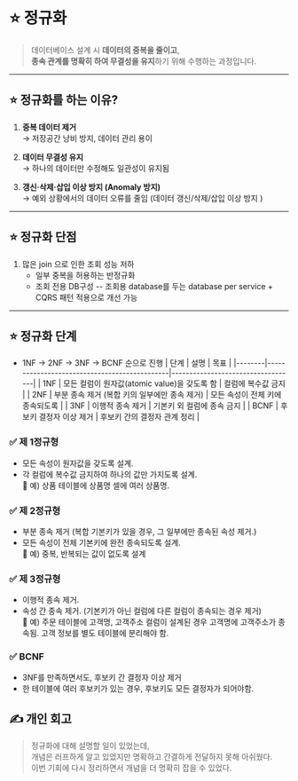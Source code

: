 
# ⭐️ 정규화  
> 데이터베이스 설계 시 **데이터의 중복을 줄이고**,  
> **종속 관계를 명확히 하여 무결성을 유지**하기 위해 수행하는 과정입니다.

---

## ⭐️ 정규화를 하는 이유?
1. **중복 데이터 제거**  
   → 저장공간 낭비 방지, 데이터 관리 용이

2. **데이터 무결성 유지**  
   → 하나의 데이터만 수정해도 일관성이 유지됨

3. **갱신·삭제·삽입 이상 방지 (Anomaly 방지)**  
   → 예외 상황에서의 데이터 오류를 줄임 (데이터 갱신/삭제/삽입 이상 방지 )

---

## ⭐️ 정규화 단점

1. 많은 join 으로 인한 조회 성능 저하  
   - 일부 중복을 허용하는 반정규화
   - 조회 전용 DB구성
     -- 조회용 database를 두는 database per service + CQRS 패턴 적용으로 개선 가능  

---

## ⭐️ 정규화 단계

- 1NF → 2NF → 3NF → BCNF 순으로 진행
| 단계   | 설명                                         | 목표                              |
|--------|----------------------------------------------|-----------------------------------|
| 1NF    | 모든 컬럼이 원자값(atomic value)을 갖도록 함  | 컬럼에 복수값 금지                |
| 2NF    | 부분 종속 제거 (복합 키의 일부에만 종속 제거) | 모든 속성이 전체 키에 종속되도록 |
| 3NF    | 이행적 종속 제거                             | 기본키 외 컬럼에 종속 금지       |
| BCNF   | 후보키 결정자 이상 제거                      | 후보키 간의 결정자 관계 정리     |

### ✅  제 1정규형  
- 모든 속성이 원자값을 갖도록 설계.  
- 각 컬럼에 복수값 금지하여 하나의 값만 가지도록 설계.  
📌 예) 상품 테이블에 상품명 셀에 여러 상품명.

### ✅  제 2정규형  
- 부분 종속 제거 (복합 기본키가 있을 경우, 그 일부에만 종속된 속성 제거.)  
- 모든 속성이 전체 기본키에 완전 종속되도록 설계.  
📌 예) 중복, 반복되는 값이 없도록 설계

### ✅  제 3정규형  
- 이행적 종속 제거.  
-  속성 간 종속 제거. (기본키가 아닌 컬럼에 다른 컬럼이 종속되는 경우 제거)  
📌 예) 주문 테이블에 고객명, 고객주소 컬럼이 설계된 경우 고객명에 고객주소가 종속됨. 고객 정보를 별도 테이블에 분리해야 함.

### ✅  BCNF  
- 3NF를 만족하면서도, 후보키 간 결정자 이상 제거
- 한 테이블에 여러 후보키가 있는 경우, 후보키도 모든 결정자가 되어야함.


## ✍️ 개인 회고

> 정규화에 대해 설명할 일이 있었는데,  
> 개념은 러프하게 알고 있었지만 명확하고 간결하게 전달하지 못해 아쉬웠다.  
> 이번 기회에 다시 정리하면서 개념을 더 명확히 잡을 수 있었다.
